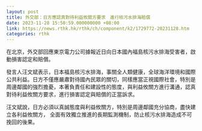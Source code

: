 ```yaml
---
layout: post
title: 外交部：日方應認真對待利益攸關方要求　進行核污水排海賠償
date: 2023-11-28 15:50:59.000000000 +08:00
link: https://news.rthk.hk/rthk/ch/component/k2/1729772-20231128.htm
categories: rthk
---
```


在北京，外交部回應東京電力公司據報近日向日本國內福島核污水排海受害者，啟動損害認定和賠償。

發言人汪文斌表示，日本福島核污水排海，事關全人類健康，全球海洋環境和國際公共利益。日方不僅應嚴肅對待國內民眾的關切，同樣應當正視國際社會，特別是周邊鄰國的強烈擔憂，本著負責任和建設性的態度，與利益攸關方進行溝通，認真對待利益攸關方要求，進行損害認定與賠償的正當訴求。

汪文斌說，日方必須以真誠態度與利益攸關方，特別是周邊鄰國充分協商，盡快建立各利益攸關方， 全面有效獨立推進的長期監測機制，防止核污水排海造成不可挽回的後果。
